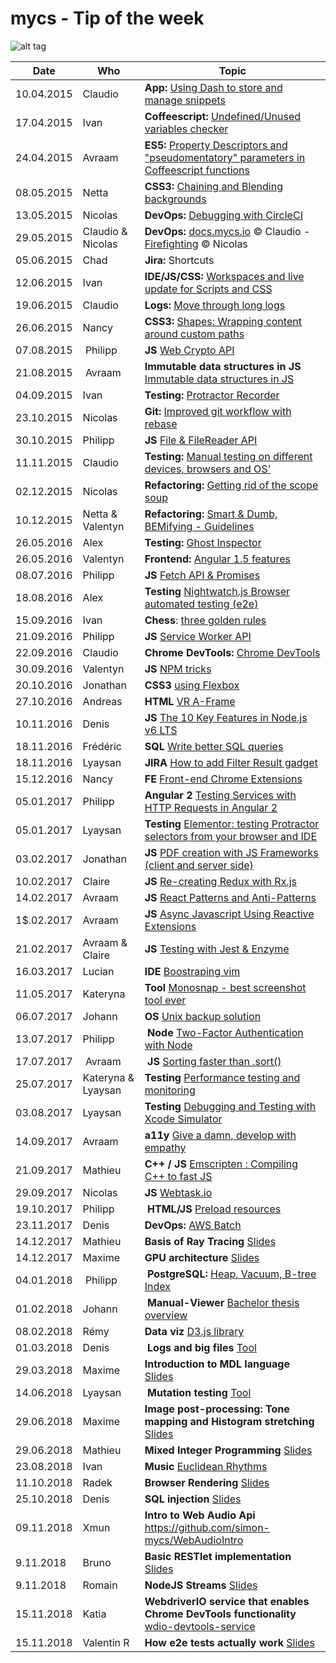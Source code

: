 # mycs - Tip of the week

![alt tag](http://media0.giphy.com/media/eEtxYul1kBS80/giphy.gif)

| Date     | Who        | Topic
---------- | ---------- | ---------
10.04.2015 | Claudio    | **App:** [Using Dash to store and manage snippets](https://github.com/mycsHQ/tip-of-the-week/blob/master/tips/150410_dash_app.md)
17.04.2015 | Ivan       | **Coffeescript:** [Undefined/Unused variables checker](https://www.npmjs.com/package/coffeelint-undefined-variables)
24.04.2015 | Avraam     | **ES5:** [Property Descriptors and "pseudomentatory" parameters in Coffeescript functions](https://github.com/mycsHQ/tip-of-the-week/blob/master/tips/150424_property_descriptors.md)
08.05.2015 | Netta      | **CSS3:** [Chaining and Blending backgrounds](https://github.com/mycsHQ/tip-of-the-week/blob/master/tips/150508_chaining_and_blending_backgrounds.md)
13.05.2015 | Nicolas    | **DevOps:** [Debugging with CircleCI](https://github.com/mycsHQ/tip-of-the-week/blob/master/tips/150513_debugging_with_circleci.md)
29.05.2015 | Claudio & Nicolas | **DevOps:** [docs.mycs.io](http://docs.mycs.io) :copyright: Claudio - [Firefighting](https://github.com/mycsHQ/documentation/wiki/Firefighting#one-api-is-not-answering-or-uptime-robot-tells-that-the-api-is-down) :copyright: Nicolas
05.06.2015 | Chad       | **Jira:** Shortcuts
12.06.2015 | Ivan       | **IDE/JS/CSS:** [Workspaces and live update for Scripts and CSS](https://developer.chrome.com/devtools/docs/workspaces)
19.06.2015 | Claudio    | **Logs:** [Move through long logs](https://github.com/mycsHQ/tip-of-the-week/blob/master/tips/150619_move_through_logs.md)
26.06.2015 | Nancy      | **CSS3:** [Shapes: Wrapping content around custom paths](https://github.com/mycsHQ/tip-of-the-week/blob/master/tips/150626_css_shapes.md)
07.08.2015 | Philipp    | **JS** [Web Crypto API](https://github.com/mycsHQ/tip-of-the-week/blob/master/tips/150807_web_crypto_api)
21.08.2015 | Avraam     | **Immutable data structures in JS** [Immutable data structures in JS](https://github.com/mycsHQ/tip-of-the-week/blob/master/tips/150821_immutable.md)
04.09.2015 | Ivan       | **Testing:** [Protractor Recorder](https://github.com/katspaugh/protractor-recorder)
23.10.2015 | Nicolas    | **Git:** [Improved git workflow with rebase](https://github.com/mycsHQ/tip-of-the-week/blob/master/tips/151023_git-rebase.md)
30.10.2015 | Philipp    | **JS** [File & FileReader API](https://github.com/mycsHQ/tip-of-the-week/tree/master/tips/151030_filereader_api)
11.11.2015 | Claudio    | **Testing:** [Manual testing on different devices, browsers and OS'](https://github.com/mycsHQ/tip-of-the-week/blob/master/tips/151111_browserstack.md)
02.12.2015 | Nicolas    | **Refactoring:** [Getting rid of the scope soup](https://github.com/mycsHQ/tip-of-the-week/blob/master/tips/151202_angular-avoid-scope-soupe.md)
10.12.2015 | Netta & Valentyn | **Refactoring:** [Smart & Dumb, BEMifying - Guidelines](https://github.com/mycsHQ/tip-of-the-week/blob/master/tips/151210_Refactoring_Guideline.md)
26.05.2016 | Alex       | **Testing:** [Ghost Inspector](https://github.com/mycsHQ/tip-of-the-week/blob/master/tips/160526_ghost-inspektor.md)
26.05.2016 | Valentyn   | **Frontend:** [Angular 1.5 features](https://github.com/mycsHQ/tip-of-the-week/blob/master/tips/160526_Angular_1.5.md)
08.07.2016 | Philipp    | **JS** [Fetch API & Promises](https://github.com/mycsHQ/tip-of-the-week/tree/master/tips/160708_fetch-api)
18.08.2016 | Alex       | **Testing** [Nightwatch.js Browser automated testing (e2e)](https://github.com/mycsHQ/tip-of-the-week/tree/master/tips/160818-nightwatch.js.md)
15.09.2016 | Ivan       | **Chess**: [three golden rules](https://github.com/mycsHQ/tip-of-the-week/blob/master/tips/160915_chess.md)
21.09.2016 | Philipp    | **JS** [Service Worker API](https://github.com/mycsHQ/tip-of-the-week/blob/master/tips/160921_serviceWorkerApi.md)
22.09.2016 | Claudio    | **Chrome DevTools:** [Chrome DevTools](https://github.com/mycsHQ/tip-of-the-week/blob/master/tips/160922_chrome_dev_tools.md)
30.09.2016 | Valentyn   | **JS** [NPM tricks](https://github.com/mycsHQ/tip-of-the-week/blob/f49d35f627c4cce7d7608864f79baec03e075dc7/tips/160930_npm_tricks.md)
20.10.2016 | Jonathan   | **CSS3** [using Flexbox](https://github.com/mycsHQ/tip-of-the-week/blob/master/tips/161020_using_flexbox.md)
27.10.2016 | Andreas    | **HTML** [VR A-Frame](https://github.com/mycsHQ/tip-of-the-week/blob/master/tips/161027_vr_with_aframe.md)
10.11.2016 | Denis      | **JS** [The 10 Key Features in Node.js v6 LTS](https://github.com/mycsHQ/tip-of-the-week/blob/master/tips/161110_10_key_features_in_Node_v6_LTS.md)
18.11.2016 | Frédéric   | **SQL** [Write better SQL queries](https://github.com/mycsHQ/tip-of-the-week/blob/master/tips/161118_write_better_sql_queries.md)
18.11.2016 | Lyaysan    | **JIRA** [How to add Filter Result gadget](https://github.com/mycsHQ/tip-of-the-week/blob/master/tips/Jira_filter_result_gadget.md)
15.12.2016 | Nancy      | **FE** [Front-end Chrome Extensions](https://github.com/mycsHQ/tip-of-the-week/blob/master/tips/161215_frontend_chrome_extensions.md)
05.01.2017 | Philipp    | **Angular 2** [Testing Services with HTTP Requests in Angular 2](https://github.com/mycsHQ/tip-of-the-week/blob/master/tips/170105-testing-services-with-Angular2.md)
05.01.2017 | Lyaysan    | **Testing** [Elementor: testing Protractor selectors from your browser and IDE](https://github.com/mycsHQ/tip-of-the-week/blob/master/tips/170105-Elementor-testing-Protractor-selectors.md)
03.02.2017 | Jonathan   | **JS** [PDF creation with JS Frameworks (client and server side)](tips/20170203_pdf-creation-with-js.md)
10.02.2017 | Claire     | **JS** [Re-creating Redux with Rx.js](tips/170210_creating_a_redux_flow_using_rxjs.md)
14.02.2017 | Avraam     | **JS** [React Patterns and Anti-Patterns](tips/react-hoc-components.md)
1$.02.2017 | Avraam     | **JS** [Async Javascript Using Reactive Extensions](http://slides.com/avraammavridis/deck-1-2-3#/)
21.02.2017 | Avraam & Claire | **JS** [Testing with Jest & Enzyme](http://slides.com/avraammavridis/deck-3#/)
16.03.2017 | Lucian     | **IDE** [Boostraping vim](https://github.com/mycsHQ/tip-of-the-week/blob/master/tips/16032017_Boostraping_vim.md)
11.05.2017 | Kateryna   | **Tool** [Monosnap - best screenshot tool ever](https://github.com/mycsHQ/tip-of-the-week/blob/master/tips/170511_monosnap-best-screenshot-tool-ever.md)
06.07.2017 | Johann     | **OS** [Unix backup solution](https://github.com/mycsHQ/tip-of-the-week/blob/master/tips/06072017_UnixBackup.md)
13.07.2017 | Philipp    | **Node** [Two-Factor Authentication with Node](https://github.com/mycsHQ/tip-of-the-week/blob/master/tips/170713_2fa_with_node.md)
17.07.2017 | Avraam    | **JS** [Sorting faster than .sort()](http://avraammavridis.com/blog/sorting-faster-than-the-native-js-sort)
25.07.2017 | Kateryna & Lyaysan | **Testing** [Performance testing and monitoring](https://github.com/mycsHQ/tip-of-the-week/blob/master/tips/170725_performance_testing.md)
03.08.2017 | Lyaysan | **Testing** [Debugging and Testing with Xcode Simulator](https://github.com/mycsHQ/tip-of-the-week/blob/master/tips/03082017_xcode_simulator_testing.md)
14.09.2017 | Avraam | **a11y** [Give a damn, develop with empathy](https://github.com/mycsHQ/tip-of-the-week/blob/master/tips/140907_a11y.md)
21.09.2017 | Mathieu | **C++ / JS** [Emscripten : Compiling C++ to fast JS](https://docs.google.com/a/mycs.com/presentation/d/1sJnmyFE_8jSi5b8H7lSrQAb4plX6tbu9dUVk7I3p5sg/edit?usp=sharing)
29.09.2017 | Nicolas | **JS** [Webtask.io](https://github.com/mycsHQ/tip-of-the-week/blob/master/tips/20170929_webtask.md)
19.10.2017 | Philipp | **HTML/JS** [Preload resources](https://github.com/mycsHQ/tip-of-the-week/blob/master/tips/171019_preload.md)
23.11.2017 | Denis | **DevOps:** [AWS Batch](https://github.com/mycsHQ/tip-of-the-week/blob/master/tips/171123-AWS-batch.md)
14.12.2017 | Mathieu | **Basis of Ray Tracing** [Slides](https://docs.google.com/presentation/d/1S2PHW3JSGppVC80MrJPJvOtY-ECy3c7tP04lGdmVm44/edit?usp=sharing)
14.12.2017 | Maxime | **GPU architecture** [Slides](https://github.com/mycsHQ/tip-of-the-week/blob/master/tips/20171214_Gpu_Architecture.md)
04.01.2018 | Philipp | **PostgreSQL:** [Heap, Vacuum, B-tree Index](https://docs.google.com/presentation/d/1AEv0K0cFd_DOBMxvTThg8hG0iu6__1ypy2AvKkzNuU4/edit?usp=sharing)
01.02.2018 | Johann | **Manual-Viewer** [Bachelor thesis overview](https://github.com/mycsHQ/tip-of-the-week/blob/master/tips/20180201_thesis-overview.md)
08.02.2018 | Rémy | **Data viz** [D3.js library](https://docs.google.com/presentation/d/19Z-WBRO6Bc5t2sE6TFjlKay1J5YojMzWRUw5BVkYj1U/edit?usp=sharing)
01.03.2018 | Denis | **Logs and big files** [Tool](https://github.com/mycsHQ/tip-of-the-week/blob/master/tips/20180329_logs.md)
29.03.2018 | Maxime | **Introduction to MDL language** [Slides](https://github.com/mycsHQ/tip-of-the-week/blob/master/tips/20180329_MdlArchitecture.md)
14.06.2018 | Lyaysan | **Mutation testing** [Tool](https://github.com/mycsHQ/tip-of-the-week/blob/master/tips/20180614_mutation_testing.md)
29.06.2018 | Maxime | **Image post-processing: Tone mapping and Histogram stretching** [Slides](https://github.com/mycsHQ/tip-of-the-week/blob/master/tips/20180629_Image_Postprocessing.md)
29.06.2018 | Mathieu | **Mixed Integer Programming** [Slides](https://docs.google.com/presentation/d/1niCz4viizrvqeeJZermUpuF2dMlOjxz_IRjYQeSDH0E/edit?usp=sharing)
23.08.2018 | Ivan | **Music** [Euclidean Rhythms](tips/230818_Euclidean-Rhythm.md)
11.10.2018 | Radek | **Browser Rendering** [Slides](http://www.catonmat.net/blog/low-level-bit-hacks-you-absolutely-must-know/)
25.10.2018 | Denis | **SQL injection** [Slides](https://docs.google.com/presentation/d/10HAiafqkf7PSPGXGx_TJieGmd1_vB0Ah5mHJ_Ggu7ug/edit?usp=sharing)
09.11.2018 | Xmun | **Intro to Web Audio Api** https://github.com/simon-mycs/WebAudioIntro
9.11.2018 | Bruno | **Basic RESTlet implementation** [Slides](https://drive.google.com/open?id=1du6dVSJKqeWV3yhYFtrGqb7tKkiaE4GQs6VqKKJLYyA)
9.11.2018 | Romain | **NodeJS Streams** [Slides](https://drive.google.com/open?id=1BD_-aglUlHi0PFpgxC8ofAvJDzckPryHZAdLxLygEaU)
15.11.2018 | Katia | **WebdriverIO service that enables Chrome DevTools functionality** [wdio-devtools-service](https://github.com/webdriverio-boneyard/wdio-devtools-service)
15.11.2018 | Valentin R | **How e2e tests actually work** [Slides](https://docs.google.com/presentation/d/1ILv4Rt-uJa0N4IyQ48J6jjxqdfNekJ1gMEiRvGS0Isw/edit?usp=sharing)
